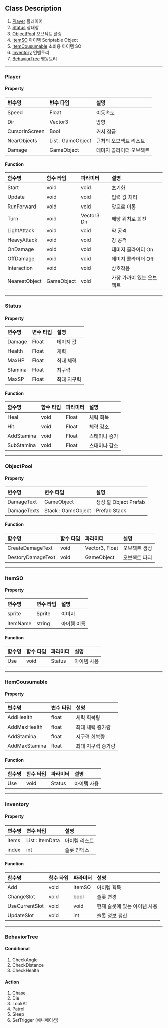 ## Class Description

1. [Player](#player) 플레이어
2. [Status](#status) 상태창
3. [ObjectPool](#objectpool) 오브젝트 풀링
4. [ItemSO](#itemso) 아이템 Scriptable Object
5. [ItemCousumable](#itemcousumable) 소비용 아이템 SO
6. [Inventory](#inventory) 인벤토리
7. [BehaviorTree](#behaviortree) 행동트리


---

### Player

#### Property
|변수명|변수 타입|설명|
|:----|:----|:-----|
|Speed|Float|이동속도|
|Dir|Vector3|방향|
|CursorInScreen|Bool|커서 잠금|
|NearObjects|List : GameObject|근처의 오브젝트 리스트|
|Damage|GameObject|데미지 콜라이더 오브젝트|


#### Function
|함수명|함수 타입|파라미터|설명|
|:----|:----|:----|:-----|
|Start|void|void|초기화|
|Update|void|void|입력 값 처리|
|RunForward|void|void|앞으로 이동|
|Turn|void|Vector3 Dir|해당 위치로 회전|
|LightAttack|void|void|약 공격|
|HeavyAttack|void|void|강 공격|
|OnDamage|void|void|데미지 콜라이더 On|
|OffDamage|void|void|데미지 콜라이더 Off|
|Interaction|void|void|상호작용|
|NearestObject|GameObject|void|가장 가까이 있는 오브젝트|

---

### Status
#### Property
|변수명|변수 타입|설명|
|:----|:----|:-----|
|Damage|Float|데미지 값|
|Health|Float|체력|
|MaxHP|Float|최대 체력|
|Stamina|Float|지구력|
|MaxSP|Float|최대 지구력|

#### Function
|함수명|함수 타입|파라미터|설명|
|:----|:----|:----|:-----|
|Heal|void|Float|체력 회복|
|Hit|void|Float|체력 감소|
|AddStamina|void|Float|스태미나 증가|
|SubStamina|void|Float|스태미나 감소|  

---

### ObjectPool
#### Property
|변수명|변수 타입|설명|
|:----|:----|:-----|
|DamageText|GameObject|생성 할 Object Prefab|
|DamageTexts|Stack : GameObject|Prefab Stack|

#### Function
|함수명|함수 타입|파라미터|설명|
|:----|:----|:----|:-----|
|CreateDamageText|void|Vector3, Float|오브젝트 생성|
|DestoryDamageText|void|GameObject|오브젝트 파괴|

---

### ItemSO
#### Property
|변수명|변수 타입|설명|
|:----|:----|:-----|
|sprite|Sprite|이미지|
|itemName|string|아이템 이름|


#### Function
|함수명|함수 타입|파라미터|설명|
|:----|:----|:----|:-----|
|Use|void|Status|아이템 사용|

---

### ItemCousumable
#### Property
|변수명|변수 타입|설명|
|:----|:----|:-----|
|AddHealth|float|체력 회복량|
|AddMaxHealth|float|최대 체력 증가량|
|AddStamina|float|지구력 회복량|
|AddMaxStamina|float|최대 지구력 증가량|

#### Function
|함수명|함수 타입|파라미터|설명|
|:----|:----|:----|:-----|
|Use|void|Status|아이템 사용|

---

### Inventory
#### Property
|변수명|변수 타입|설명|
|:----|:----|:-----|
|items|List : ItemData|아이템 리스트|
|index|int|슬롯 인덱스|

#### Function
|함수명|함수 타입|파라미터|설명|
|:----|:----|:----|:-----|
|Add|void|ItemSO|아이템 획득|
|ChangeSlot|void|bool|슬롯 변경|
|UseCurrentSlot|void|void|현재 슬롯에 있는 아이템 사용|
|UpdateSlot|void|int|슬롯 정보 갱신|

---

### BehaviorTree

#### Conditional
1. CheckAngle
2. CheckDistance
3. CheckHealth

#### Action
1. Chase
2. Die
3. LookAt
4. Patrol
5. Sleep
6. SetTrigger (애니메이션)
